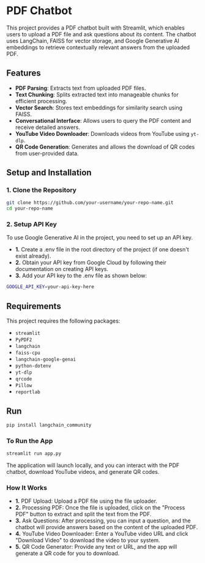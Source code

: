 # PDF Chatbot

This project provides a PDF chatbot built with Streamlit, which enables users to upload a PDF file and ask questions about its content. The chatbot uses LangChain, FAISS for vector storage, and Google Generative AI embeddings to retrieve contextually relevant answers from the uploaded PDF.

## Features

- **PDF Parsing**: Extracts text from uploaded PDF files.
- **Text Chunking**: Splits extracted text into manageable chunks for efficient processing.
- **Vector Search**: Stores text embeddings for similarity search using FAISS.
- **Conversational Interface**: Allows users to query the PDF content and receive detailed answers.
- **YouTube Video Downloader**: Downloads videos from YouTube using `yt-dlp`.
- **QR Code Generation**: Generates and allows the download of QR codes from user-provided data.

## Setup and Installation

### 1. Clone the Repository

```bash
git clone https://github.com/your-username/your-repo-name.git
cd your-repo-name
```
### 2. Setup API Key

To use Google Generative AI in the project, you need to set up an API key.

- **1.** Create a .env file in the root directory of the project (if one doesn't exist already).
- **2.** Obtain your API key from Google Cloud by following their documentation on creating API keys.
- **3.** Add your API key to the .env file as shown below:

```bash
GOOGLE_API_KEY=your-api-key-here
```

## Requirements

This project requires the following packages:
- `streamlit`
- `PyPDF2`
- `langchain`
- `faiss-cpu`
- `langchain-google-genai`
- `python-dotenv`
- `yt-dlp`
- `qrcode`
- `Pillow`
- `reportlab`

## Run
```bash 
pip install langchain_community
```

### To Run the App 
```bash
streamlit run app.py
```
The application will launch locally, and you can interact with the PDF chatbot, download YouTube videos, and generate QR codes.

### How It Works
- **1.** PDF Upload: Upload a PDF file using the file uploader.
- **2.** Processing PDF: Once the file is uploaded, click on the "Process PDF" button to extract and split the text from the PDF.
- **3.** Ask Questions: After processing, you can input a question, and the chatbot will provide answers based on the content of the uploaded PDF.
- **4.** YouTube Video Downloader: Enter a YouTube video URL and click "Download Video" to download the video to your system.
- **5.** QR Code Generator: Provide any text or URL, and the app will generate a QR code for you to download.
